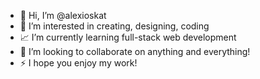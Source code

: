 - 👋 Hi, I’m @alexioskat
- 👀 I’m interested in creating, designing, coding
- 📈 I’m currently learning full-stack web development
- 🤝 I’m looking to collaborate on anything and everything!
- ⚡️ I hope you enjoy my work!

<!---
alexioskat/alexioskat is a ✨ special ✨ repository because its `README.md` (this file) appears on your GitHub profile.
You can click the Preview link to take a look at your changes.
--->
